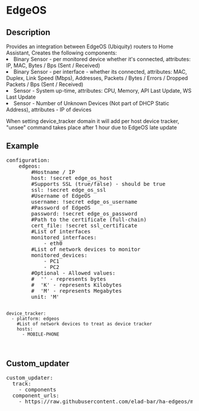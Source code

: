 <h1>EdgeOS</h1>
<h2>Description</h2>
Provides an integration between EdgeOS (Ubiquity) routers to Home Assistant,
Creates the following components:
<li> Binary Sensor - per monitored device whether it's connected, attributes: IP, MAC, Bytes / Bps (Sent / Received)</li>
<li> Binary Sensor - per interface - whether its connected, attributes: MAC, Duplex, Link Speed (Mbps), Addresses, Packets / Bytes / Errors / Dropped Packets / Bps (Sent / Received)</li>
<li> Sensor - System up-time, attributes: CPU, Memory, API Last Update, WS Last Update</li>
<li> Sensor - Number of Unknown Devices (Not part of DHCP Static Address), attributes - IP of devices</li>

When setting device_tracker domain it will add per host device tracker, "unsee" command takes place after 1 hour due to EdgeOS late update

<h2>Example</h2>
<pre>
configuration: 
    edgeos:
        #Hostname / IP
        host: !secret edge_os_host
        #Supports SSL (true/false) - should be true
        ssl: !secret edge_os_ssl
        #Username of EdgeOS
        username: !secret edge_os_username
        #Password of EdgeOS
        password: !secret edge_os_password
        #Path to the certificate (full-chain)
        cert_file: !secret ssl_certificate	
        #List of interfaces
        monitored_interfaces: 				
            - eth0
        #List of network devices to monitor
        monitored_devices:
            - PC1
            - PC2
        #Optional - Allowed values:
        #  '' - represents bytes
        #  'K' - represents Kilobytes
        #  'M' - represents Megabytes
        unit: 'M'

    device_tracker:
      - platform: edgeos
        #List of network devices to treat as device tracker
        hosts:
          - MOBILE-PHONE
</pre>

<h2>Custom_updater</h2>
<pre>
custom_updater:
  track:
    - components
  component_urls:
    - https://raw.githubusercontent.com/elad-bar/ha-edgeos/master/edgeos.json
</pre>